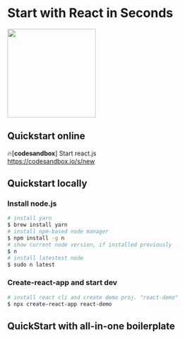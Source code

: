 # Start with React in Seconds

<img class="page__header" src="https://upload.wikimedia.org/wikipedia/commons/thumb/a/a7/React-icon.svg/640px-React-icon.svg.png" width="200"/>

## Quickstart online

🔥[**codesandbox**] Start react.js <br>
<https://codesandbox.io/s/new>

## Quickstart locally

### Install node.js

```bash
# install yarn
$ brew install yarn
# install npm-based node manager
$ npm install -g n
# show current node version, if installed previously
$ n
# install latestest node
$ sudo n latest

```

### Create-react-app and start dev

```bash
# install react cli and create demo proj. "react-demo"
$ npx create-react-app react-demo
```

## QuickStart with all-in-one boilerplate
